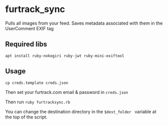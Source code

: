 # furtrack_sync
Pulls all images from your feed. Saves metadata associated with them in the UserComment EXIF tag

## Required libs

```
apt install ruby-nokogiri ruby-jwt ruby-mini-exiftool
```

## Usage

```
cp creds.template creds.json
```

Then set your furtrack.com email & password in `creds.json`

Then run `ruby furtracksync.rb`


You can change the destination directory in the `$dest_folder ` variable at the top of the script.
